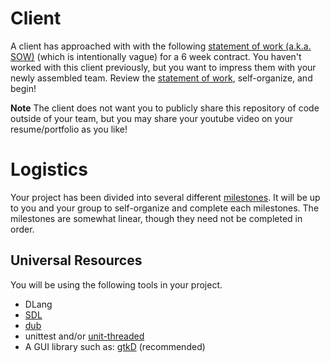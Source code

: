 # Client

A client has approached with with the following [statement of work (a.k.a. SOW)](./sow.md) (which is intentionally vague) for a 6 week contract. You haven't worked with this client previously, but you want to impress them with your newly assembled team. Review the [statement of work](./sow.md), self-organize, and begin!

**Note** The client does not want you to publicly share this repository of code outside of your team, but you may share your youtube video on your resume/portfolio as you like!

# Logistics

Your project has been divided into several different [milestones](./milestones). It will be up to you and your group to self-organize and complete each milestones. The milestones are somewhat linear, though they need not be completed in order. 

## Universal Resources

You will be using the following tools in your project. 

* DLang
* [SDL](https://www.libsdl.org/)
* [dub](https://code.dlang.org/)
* unittest and/or [unit-threaded](https://code.dlang.org/packages/unit-threaded)
* A GUI library such as: [gtkD](https://gtkd.org/) (recommended)
